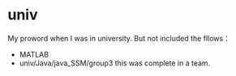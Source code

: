 # univ

My proword when I was in university. But not included the fllows：

- MATLAB
- univ/Java/java_SSM/group3 this was complete in a team.
